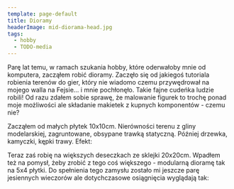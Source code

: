 ```yaml
---
template: page-default
title: Dioramy
headerImage: mid-diorama-head.jpg
tags:
  - hobby
  - TODO-media
---
```

Parę lat temu, w ramach szukania hobby, które oderwałoby mnie od komputera, zacząłem robić dioramy. Zaczęło się od jakiegoś tutoriala robienia terenów do gier, który nie wiadomo czemu przywędrował na mojego walla na Fejsie... i mnie pochłonęło. Takie fajne cudeńka ludzie robili! Od razu zdałem sobie sprawę, że malowanie figurek to trochę ponad moje możliwości ale składanie makietek z kupnych komponentów - czemu nie? 

Zacząłem od małych płytek 10x10cm. Nierówności terenu z gliny modelarskiej, zagruntowane, obsypane trawką statyczną. Później drzewka, kamyczki, kępki trawy. Efekt:


Teraz zaś robię na większych deseczkach ze sklejki 20x20cm. Wpadłem też na pomysł, żeby zrobić z tego coś większego - modularną dioramę tak na 5x4 płytki. Do spełnienia tego zamysłu zostało mi jeszcze parę jesiennych wieczorów ale dotychczasowe osiągnięcia wyglądają tak:
